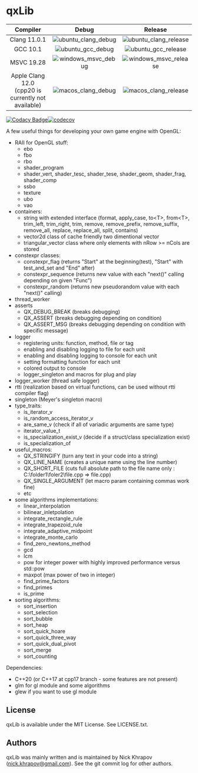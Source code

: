 # qxLib

| Compiler | Debug | Release |
| :---: | :---: | :---: |
| Clang 11.0.1 | ![ubuntu_clang_debug](https://github.com/n0lavar/qxLib/workflows/ubuntu_clang_debug/badge.svg)  | ![ubuntu_clang_release](https://github.com/n0lavar/qxLib/workflows/ubuntu_clang_release/badge.svg)  |
| GCC 10.1 | ![ubuntu_gcc_debug](https://github.com/n0lavar/qxLib/workflows/ubuntu_gcc_debug/badge.svg)  | ![ubuntu_gcc_release](https://github.com/n0lavar/qxLib/workflows/ubuntu_gcc_release/badge.svg)  |
| MSVC 19.28 | ![windows_msvc_debug](https://github.com/n0lavar/qxLib/workflows/windows_msvc_debug/badge.svg) | ![windows_msvc_release](https://github.com/n0lavar/qxLib/workflows/windows_msvc_release/badge.svg) |
| Apple Clang 12.0<br />(cpp20 is currently not available)| ![macos_clang_debug](https://github.com/n0lavar/qxLib/workflows/macos_clang_debug/badge.svg) | ![macos_clang_release](https://github.com/n0lavar/qxLib/workflows/macos_clang_release/badge.svg) |

[![Codacy Badge](https://api.codacy.com/project/badge/Grade/ab3175ce6af6453284f8a639306a6935)](https://www.codacy.com/manual/n0lavar/qxLib?utm_source=github.com&amp;utm_medium=referral&amp;utm_content=n0lavar/qxLib&amp;utm_campaign=Badge_Grade)[![codecov](https://codecov.io/gh/n0lavar/qxLib/branch/master/graph/badge.svg)](https://codecov.io/gh/n0lavar/qxLib)

A few useful things for developing your own game engine with OpenGL:
+ RAII for OpenGL stuff:
  + ebo
  + fbo
  + rbo
  + shader_program
  + shader_vert, shader_tesc, shader_tese, shader_geom, shader_frag, shader_comp
  + ssbo
  + texture
  + ubo
  + vao
+ containers:
  + string with extended interface (format, apply_case, to\<T\>, from\<T\>, trim_left, trim_right, trim, remove, remove_prefix, remove_suffix, remove_all, replace, replace_all, split, contains)
  + vector2d class of cache friendly two dimentional vector
  + triangular_vector class where only elements with nRow >= nCols are stored
+ constexpr classes:
  + constexpr_flag (returns "Start" at the beginning(test), "Start" with test_and_set and "End" after)
  + constexpr_sequence (returns new value with each "next()" calling depending on given "Func")
  + constexpr_random (returns new pseudorandom value with each "next()" calling)
+ thread_worker
+ asserts
  + QX_DEBUG_BREAK (breaks debugging)
  + QX_ASSERT (breaks debugging depending on condition)
  + QX_ASSERT_MSG (breaks debugging depending on condition with specific message)
+ logger
  + registering units: function, method, file or tag
  + enabling and disabling logging to file for each unit
  + enabling and disabling logging to console for each unit
  + setting formatting function for each unit
  + colored output to console
  + logger_singleton and macros for plug and play
+ logger_worker (thread safe logger)
+ rtti (realization based on virtual functions, can be used without rtti compiler flag)
+ singleton (Meyer's singleton macro)
+ type_traits:
  + is_iterator_v
  + is_random_access_iterator_v
  + are_same_v (check if all of variadic arguments are same type)
  + iterator_value_t
  + is_specialization_exist_v (decide if a struct/class specialization exist)
  + is_specialization_of
+ useful_macros:
  + QX_STRINGIFY (turn any text in your code into a string)
  + QX_LINE_NAME (creates a unique name using the line number)
  + QX_SHORT_FILE (cuts full absolute path to the file name only : C:\folder1\foler2\file.cpp  =>  file.cpp)
  + QX_SINGLE_ARGUMENT (let macro param containing commas work fine)
  + etc
+ some algorithms implementations:
  + linear_interpolation
  + bilinear_inletpolation
  + integrate_rectangle_rule
  + integrate_trapezoid_rule
  + integrate_adaptive_midpoint
  + integrate_monte_carlo
  + find_zero_newtons_method
  + gcd
  + lcm
  + pow for integer power with highly improved performance versus std::pow
  + maxpot (max power of two in integer)
  + find_prime_factors
  + find_primes
  + is_prime
+ sorting algorithms:
  + sort_insertion
  + sort_selection
  + sort_bubble
  + sort_heap
  + sort_quick_hoare
  + sort_quick_three_way
  + sort_quick_dual_pivot
  + sort_merge
  + sort_counting

Dependencies:
+ C++20 (or C++17 at cpp17 branch - some features are not present)
+ glm for gl module and some algorithms
+ glew if you want to use gl module
  
## License

qxLib is available under the MIT License. See LICENSE.txt.


## Authors

qxLib was mainly written and is maintained by Nick Khrapov
(nick.khrapov@gmail.com). See the git commit log for other authors.
